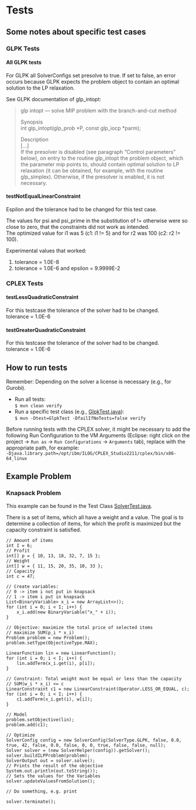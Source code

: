 # Tests


## Some notes about specific test cases

### GLPK Tests

#### All GLPK tests

For GLPK all SolverConfigs set presolve to true. 
If set to false, an error occurs because GLPK expects the problem object to contain an optimal solution to the LP relaxation.

See GLPK documentation of glp_intopt:

> glp intopt — solve MIP problem with the branch-and-cut method
> 
> Synopsis  
> int glp_intopt(glp_prob *P, const glp_iocp *parm);
> 
> Description  
> [...]  
> If the presolver is disabled (see paragraph “Control parameters” below), on entry to the routine
> glp_intopt the problem object, which the parameter mip points to, should contain optimal solution
> to LP relaxation (it can be obtained, for example, with the routine glp_simplex). Otherwise, if
> the presolver is enabled, it is not necessary.

#### testNotEqualLinearConstraint

Espilon and the tolerance had to be changed for this test case.  

The values for psi and psi_prime in the substitution of != otherwise were so close to zero, that the constraints did not work as intended.  
The optimized value for i1 was 5 (c1: i1 != 5) and for r2 was 100 (c2: r2 != 100).  

Experimental values that worked:
1. tolerance = 1.0E-8  
2. tolerance = 1.0E-6 and epsilon = 9.9999E-2

### CPLEX Tests

#### testLessQuadraticConstraint

For this testcase the tolerance of the solver had to be changed.  
tolerance = 1.0E-6

#### testGreaterQuadraticConstraint

For this testcase the tolerance of the solver had to be changed.  
tolerance = 1.0E-6


## How to run tests

Remember: Depending on the solver a license is necessary (e.g., for Gurobi).

- Run all tests:  
  `$ mvn clean verify`
- Run a specific test class (e.g., [GlpkTest.java](/org.emoflon.ilp.tests/src/org/emoflon/ilp/tests/GlpkTest.java)):  
  `$ mvn -Dtest=GlpkTest -DfailIfNoTests=false verify`

Before running tests with the CPLEX solver, it might be necessary to add the following Run Configuration to the VM Arguments (Eclipse: right click on the project -> `Run as` -> `Run Configurations` -> `Arguments` tab), replace with the appropriate path, for example:  
`-Djava.library.path=/opt/ibm/ILOG/CPLEX_Studio2211/cplex/bin/x86-64_linux`


## Example Problem

### Knapsack Problem

This example can be found in the Test Class [SolverTest.java](org.emoflon.ilp.tests/src/org/emoflon/ilp/tests/SolverTest.java).

There is a set of items, which all have a weight and a value.
The goal is to determine a collection of items, for which the profit is maximized but the capacity constraint is satisfied.

```
// Amount of items
int I = 6;
// Profit
int[] p = { 10, 13, 18, 32, 7, 15 };
// Weight
int[] w = { 11, 15, 20, 35, 10, 33 };
// Capacity
int c = 47;

// Create variables:
// 0 -> item i not put in knapsack
// 1 -> item i put in knapsack
List<BinaryVariable> x_i = new ArrayList<>();
for (int i = 0; i < I; i++) {
	x_i.add(new BinaryVariable("x_" + i));
}

// Objective: maximize the total price of selected items
// maximize SUM(p_i * x_i)
Problem problem = new Problem();
problem.setType(ObjectiveType.MAX);

LinearFunction lin = new LinearFunction();
for (int i = 0; i < I; i++) {
	lin.addTerm(x_i.get(i), p[i]);
}

// Constraint: Total weight must be equal or less than the capacity
// SUM(w_i * x_i) <= c
LinearConstraint c1 = new LinearConstraint(Operator.LESS_OR_EQUAL, c);
for (int i = 0; i < I; i++) {
	c1.addTerm(x_i.get(i), w[i]);
}

// Model
problem.setObjective(lin);
problem.add(c1);

// Optimize
SolverConfig config = new SolverConfig(SolverType.GLPK, false, 0.0, true, 42, false, 0.0, false, 0, 0, true, false, false, null);
Solver solver = (new SolverHelper(config)).getSolver();
solver.buildILPProblem(problem);
SolverOutput out = solver.solve();
// Prints the result of the objective
System.out.println(out.toString());
// Sets the values for the Variables
solver.updateValuesFromSolution();

// Do something, e.g. print

solver.terminate();
```
